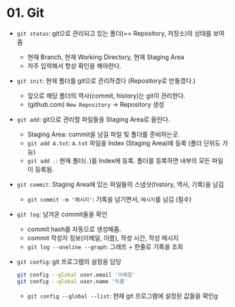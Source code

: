 # 01. Git

- `git status`: git으로 관리되고 있는 폴더(== Repository, 저장소)의 상태를 보여줌

  - 현재 Branch, 현재 Working Directory, 현재 Staging Area
  - 자주 입력해서 항상 확인을 해야한다.

- `git init`: 현재 폴더를 git으로 관리하겠다 (Repository로 만들겠다.)

  - 앞으로 해당 폴더의 역사(commit, history)는 git이 관리한다.
  - (github.com)  `New Repository` -> Repository 생성

- `git add`: git으로 관리할 파일들을 Staging Area로 올린다.

  - Staging Area: commit을 남길 파일 및 폴더를 준비하는곳.
  - `git add A.txt`: `A.txt` 파일을 Index (Staging Area)에 등록 (폴더 단위도 가능)
  - `git add .`: 현재 폴더(`.`)를 Index에 등록. 폴더를 등록하면 내부의 모든 파일이 등록됨.

- `git commit`: Staging Area에 있는 파일들의 스냅샷(history, 역사, 기록)을 남김

  - `git commit -m '메시지'`: 기록을 남기면서, `메시지`를 남김 (필수)

- `git log`: 남겨온 commit들을 확인

  - commit hash를 자동으로 생성해줌.
  - commit 작성자 정보(이메일, 이름), 작성 시간, 작성 메시지
  - `git log --oneline --graph`: 그래프 + 한줄로 기록을 조회

- `git config`: git 프로그램의 설정을 담당

  ```bash
  git config --global user.email '이메일'
  git config --global user.name '이름'
  ```

  - `git config --global --list`: 현재 git 프로그램에 설정된 값들을 확인g